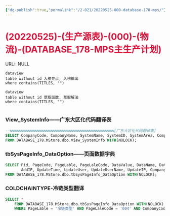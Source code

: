 ```yaml
---
{"dg-publish":true,"permalink":"/2-021/20220525-000-database-178-mps/"}
---
```



# <font color=#DC143C>(20220525)-(生产源表)-(000)-(物流)-(DATABASE_178-MPS主生产计划)</font>
URL:: NULL

```
dataview
table without id 入榜亮点, 入榜输出
where contains(TITLES, "")
```

```
dataview
table without id 萃取函数, 萃取解法
where contains(TITLES, "")
```

```toc
```

### View_SystemInfo——广东大区化代码翻译表
```SQL
--↹↹↹↹↹↹↹↹↹↹↹↹↹↹↹↹↹↹↹↹↹↹↹↹↹↹↹↹↹↹↹↹↹↹↹↹↹↹↹↹↹↹↹↹↹↹[广东大区化代码翻译表]
SELECT CompanyCode, CompanyName, SystemName, SystemID, SystemArea, CompanyLevel, SortNO, SortNO_Area, DataStatus
FROM DATABASE_178.MStore.dbo.View_SystemInfo WITH(NOLOCK);
```

### tbSysPageInfo_DataOption——页面数据字典
```SQL
SELECT Pid, PageCode, PageLable, PageLaleCode, DataValue, DataName, DataType, SortNO, DataStatus, AddTime, AddUser, AddUserName,
       AddIP, UpdateTime, UpdateUser, UpdateUserName, UpdateIP, CompanyCode
FROM DATABASE_178.MStore.dbo.tbSysPageInfo_DataOption WITH(NOLOCK);
```

### COLDCHAINTYPE-冷链类型翻译
```SQL
SELECT *
    FROM DATABASE_178.MStore.dbo.tbSysPageInfo_DataOption WITH(NOLOCK)
    WHERE PageLable = '冷链类型' AND PageLaleCode = '004' AND CompanyCode = 'GD' AND DataStatus = 1
```















